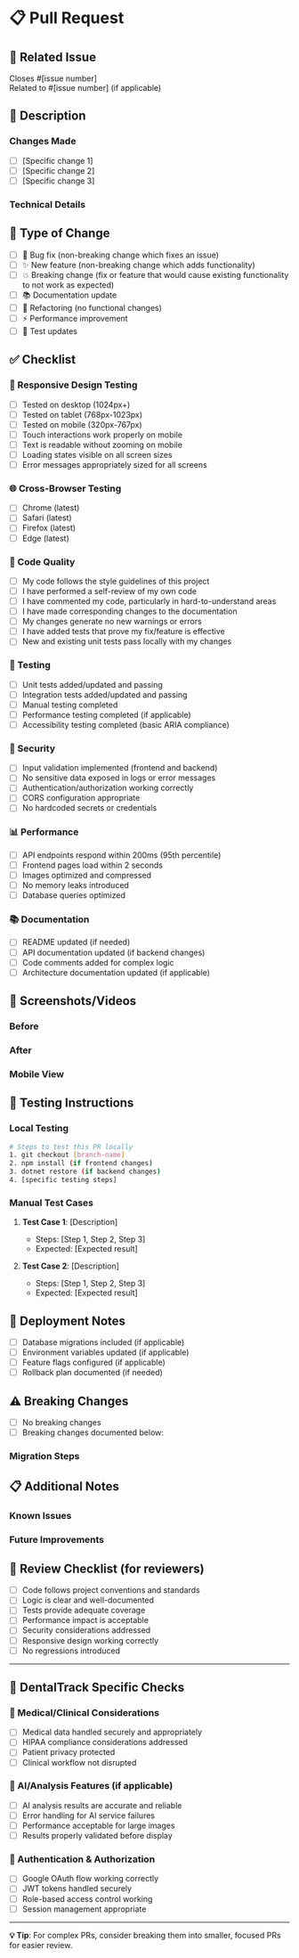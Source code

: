 # 📋 Pull Request

## 🔗 Related Issue
Closes #[issue number]  
Related to #[issue number] (if applicable)

## 📝 Description
<!-- Provide a clear and concise description of what this PR does -->

### Changes Made
- [ ] [Specific change 1]
- [ ] [Specific change 2]
- [ ] [Specific change 3]

### Technical Details
<!-- Include technical implementation details, architecture decisions, etc. -->

## 🧪 Type of Change
- [ ] 🐛 Bug fix (non-breaking change which fixes an issue)
- [ ] ✨ New feature (non-breaking change which adds functionality)
- [ ] 💥 Breaking change (fix or feature that would cause existing functionality to not work as expected)
- [ ] 📚 Documentation update
- [ ] 🔧 Refactoring (no functional changes)
- [ ] ⚡ Performance improvement
- [ ] 🧪 Test updates

## ✅ Checklist

### 📱 Responsive Design Testing
- [ ] Tested on desktop (1024px+)
- [ ] Tested on tablet (768px-1023px)  
- [ ] Tested on mobile (320px-767px)
- [ ] Touch interactions work properly on mobile
- [ ] Text is readable without zooming on mobile
- [ ] Loading states visible on all screen sizes
- [ ] Error messages appropriately sized for all screens

### 🌐 Cross-Browser Testing
- [ ] Chrome (latest)
- [ ] Safari (latest)
- [ ] Firefox (latest)
- [ ] Edge (latest)

### 🔧 Code Quality
- [ ] My code follows the style guidelines of this project
- [ ] I have performed a self-review of my own code
- [ ] I have commented my code, particularly in hard-to-understand areas
- [ ] I have made corresponding changes to the documentation
- [ ] My changes generate no new warnings or errors
- [ ] I have added tests that prove my fix/feature is effective
- [ ] New and existing unit tests pass locally with my changes

### 🧪 Testing
- [ ] Unit tests added/updated and passing
- [ ] Integration tests added/updated and passing
- [ ] Manual testing completed
- [ ] Performance testing completed (if applicable)
- [ ] Accessibility testing completed (basic ARIA compliance)

### 🔐 Security
- [ ] Input validation implemented (frontend and backend)
- [ ] No sensitive data exposed in logs or error messages
- [ ] Authentication/authorization working correctly
- [ ] CORS configuration appropriate
- [ ] No hardcoded secrets or credentials

### 📊 Performance
- [ ] API endpoints respond within 200ms (95th percentile)
- [ ] Frontend pages load within 2 seconds
- [ ] Images optimized and compressed
- [ ] No memory leaks introduced
- [ ] Database queries optimized

### 📚 Documentation
- [ ] README updated (if needed)
- [ ] API documentation updated (if backend changes)
- [ ] Code comments added for complex logic
- [ ] Architecture documentation updated (if applicable)

## 📸 Screenshots/Videos
<!-- Include screenshots for UI changes, videos for complex interactions -->

### Before
<!-- Screenshot of before state (if applicable) -->

### After  
<!-- Screenshot of after state -->

### Mobile View
<!-- Screenshot of mobile responsive view (if applicable) -->

## 🧪 Testing Instructions

### Local Testing
```bash
# Steps to test this PR locally
1. git checkout [branch-name]
2. npm install (if frontend changes)
3. dotnet restore (if backend changes)
4. [specific testing steps]
```

### Manual Test Cases
1. **Test Case 1**: [Description]
   - Steps: [Step 1, Step 2, Step 3]
   - Expected: [Expected result]

2. **Test Case 2**: [Description]
   - Steps: [Step 1, Step 2, Step 3] 
   - Expected: [Expected result]

## 🔄 Deployment Notes
<!-- Any special deployment considerations -->

- [ ] Database migrations included (if applicable)
- [ ] Environment variables updated (if applicable)
- [ ] Feature flags configured (if applicable)
- [ ] Rollback plan documented (if needed)

## ⚠️ Breaking Changes
<!-- List any breaking changes and migration steps -->

- [ ] No breaking changes
- [ ] Breaking changes documented below:

### Migration Steps
<!-- If there are breaking changes, provide migration steps -->

## 📋 Additional Notes
<!-- Any additional information that reviewers should know -->

### Known Issues
<!-- List any known issues that will be addressed in future PRs -->

### Future Improvements
<!-- List any future improvements that could be made -->

## 📝 Review Checklist (for reviewers)
- [ ] Code follows project conventions and standards
- [ ] Logic is clear and well-documented
- [ ] Tests provide adequate coverage
- [ ] Performance impact is acceptable
- [ ] Security considerations addressed
- [ ] Responsive design working correctly
- [ ] No regressions introduced

---

## 🎯 DentalTrack Specific Checks

### 🦷 Medical/Clinical Considerations
- [ ] Medical data handled securely and appropriately
- [ ] HIPAA compliance considerations addressed
- [ ] Patient privacy protected
- [ ] Clinical workflow not disrupted

### 🤖 AI/Analysis Features (if applicable)
- [ ] AI analysis results are accurate and reliable
- [ ] Error handling for AI service failures
- [ ] Performance acceptable for large images
- [ ] Results properly validated before display

### 🔐 Authentication & Authorization
- [ ] Google OAuth flow working correctly
- [ ] JWT tokens handled securely
- [ ] Role-based access control working
- [ ] Session management appropriate

---

**💡 Tip**: For complex PRs, consider breaking them into smaller, focused PRs for easier review.